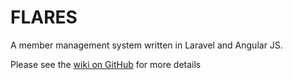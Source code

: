 # FLARES
A member management system written in Laravel and Angular JS.

Please see the [wiki on GitHub](https://github.com/alansfyeung/FLARES/wiki) for more details
